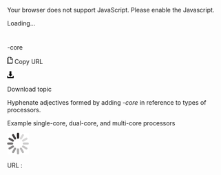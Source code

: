 Your browser does not support JavaScript. Please enable the Javascript.

Loading...

# 

\-core

![Copy URL](dash-core_files/Copy.png)
Copy URL

![Download](dash-core_files/Download.png)

Download topic

Hyphenate adjectives formed by adding *-core* in reference to types of processors.

Example single-core, dual-core, and multi-core processors

![In progress](dash-core_files/activity-large.gif)

URL :
